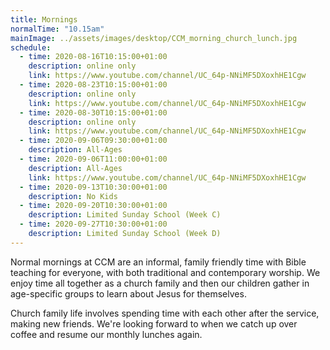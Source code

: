 ```yaml
---
title: Mornings
normalTime: "10.15am"
mainImage: ../assets/images/desktop/CCM_morning_church_lunch.jpg
schedule:
  - time: 2020-08-16T10:15:00+01:00
    description: online only
    link: https://www.youtube.com/channel/UC_64p-NNiMF5DXoxhHE1Cgw
  - time: 2020-08-23T10:15:00+01:00
    description: online only
    link: https://www.youtube.com/channel/UC_64p-NNiMF5DXoxhHE1Cgw
  - time: 2020-08-30T10:15:00+01:00
    description: online only
    link: https://www.youtube.com/channel/UC_64p-NNiMF5DXoxhHE1Cgw
  - time: 2020-09-06T09:30:00+01:00
    description: All-Ages
  - time: 2020-09-06T11:00:00+01:00
    description: All-Ages
    link: https://www.youtube.com/channel/UC_64p-NNiMF5DXoxhHE1Cgw    
  - time: 2020-09-13T10:30:00+01:00
    description: No Kids
  - time: 2020-09-20T10:30:00+01:00
    description: Limited Sunday School (Week C)
  - time: 2020-09-27T10:30:00+01:00
    description: Limited Sunday School (Week D)
---
```

Normal mornings at CCM are an informal, family friendly time with Bible teaching for everyone, with both traditional and contemporary worship. We enjoy time all together as a church family and then our children gather in age-specific groups to learn about Jesus for themselves.

Church family life involves spending time with each other after the service, making new friends. We're looking forward to when we catch up over coffee and resume our monthly lunches again.
